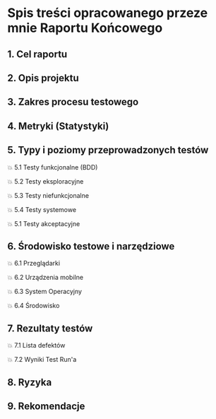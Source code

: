 # Spis treści opracowanego przeze mnie Raportu Końcowego

## 1. Cel raportu
## 2. Opis projektu
## 3. Zakres procesu testowego
## 4. Metryki (Statystyki)
## 5. Typy i poziomy przeprowadzonych testów

:boom: 5.1 Testy funkcjonalne (BDD)

:boom: 5.2 Testy eksploracyjne

:boom: 5.3 Testy niefunkcjonalne

:boom: 5.4 Testy systemowe

:boom: 5.1 Testy akceptacyjne

## 6. Środowisko testowe i narzędziowe

:boom: 6.1 Przeglądarki

:boom: 6.2 Urządzenia mobilne

:boom: 6.3 System Operacyjny

:boom: 6.4 Środowisko

## 7. Rezultaty testów

:boom: 7.1 Lista defektów

:boom: 7.2 Wyniki Test Run'a 

## 8. Ryzyka

## 9. Rekomendacje
